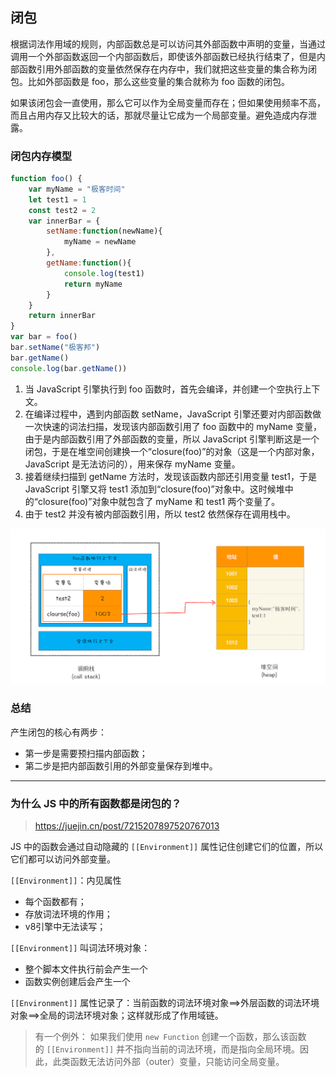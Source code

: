 ## 闭包

根据词法作用域的规则，内部函数总是可以访问其外部函数中声明的变量，当通过调用一个外部函数返回一个内部函数后，即使该外部函数已经执行结束了，但是内部函数引用外部函数的变量依然保存在内存中，我们就把这些变量的集合称为闭包。比如外部函数是 foo，那么这些变量的集合就称为 foo 函数的闭包。

如果该闭包会一直使用，那么它可以作为全局变量而存在；但如果使用频率不高，而且占用内存又比较大的话，那就尽量让它成为一个局部变量。避免造成内存泄露。

### 闭包内存模型

```js
function foo() {
    var myName = "极客时间"
    let test1 = 1
    const test2 = 2
    var innerBar = { 
        setName:function(newName){
            myName = newName
        },
        getName:function(){
            console.log(test1)
            return myName
        }
    }
    return innerBar
}
var bar = foo()
bar.setName("极客邦")
bar.getName()
console.log(bar.getName())
```

1. 当 JavaScript 引擎执行到 foo 函数时，首先会编译，并创建一个空执行上下文。
2. 在编译过程中，遇到内部函数 setName，JavaScript 引擎还要对内部函数做一次快速的词法扫描，发现该内部函数引用了 foo 函数中的 myName 变量，由于是内部函数引用了外部函数的变量，所以 JavaScript 引擎判断这是一个闭包，于是在堆空间创建换一个“closure(foo)”的对象（这是一个内部对象，JavaScript 是无法访问的），用来保存 myName 变量。
3. 接着继续扫描到 getName 方法时，发现该函数内部还引用变量 test1，于是 JavaScript 引擎又将 test1 添加到“closure(foo)”对象中。这时候堆中的“closure(foo)”对象中就包含了 myName 和 test1 两个变量了。
4. 由于 test2 并没有被内部函数引用，所以 test2 依然保存在调用栈中。

![](./img/closure-call-stack.webp)

### 总结

产生闭包的核心有两步：
- 第一步是需要预扫描内部函数；
- 第二步是把内部函数引用的外部变量保存到堆中。

---

### 为什么 JS 中的所有函数都是闭包的？

> https://juejin.cn/post/7215207897520767013

JS 中的函数会通过自动隐藏的 `[[Environment]]` 属性记住创建它们的位置，所以它们都可以访问外部变量。

`[[Environment]]`：内见属性
- 每个函数都有；
- 存放词法环境的作用；
- v8引擎中无法读写；

`[[Environment]]` 叫词法环境对象：
- 整个脚本文件执行前会产生一个
- 函数实例创建后会产生一个

`[[Environment]]` 属性记录了：当前函数的词法环境对象==>外层函数的词法环境对象==>全局的词法环境对象；这样就形成了作用域链。

> 有一个例外： 如果我们使用 `new Function` 创建一个函数，那么该函数的 `[[Environment]]` 并不指向当前的词法环境，而是指向全局环境。因此，此类函数无法访问外部（outer）变量，只能访问全局变量。
